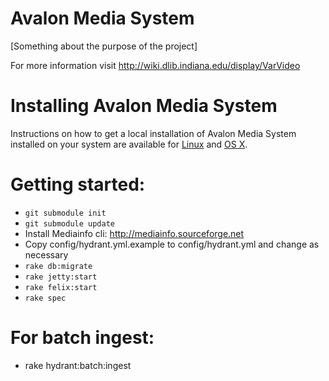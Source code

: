 # Avalon Media System
[Something about the purpose of the project]

For more information visit http://wiki.dlib.indiana.edu/display/VarVideo

# Installing Avalon Media System
Instructions on how to get a local installation of Avalon Media System installed on your system are available for [Linux](https://wiki.dlib.indiana.edu/display/VarVideo/Getting+Started+-+Linux) and [OS X](https://wiki.dlib.indiana.edu/display/VarVideo/Getting+Started+-+Mac).
# Getting started:

* ```git submodule init```
* ```git submodule update```
* Install Mediainfo cli: http://mediainfo.sourceforge.net
* Copy config/hydrant.yml.example to config/hydrant.yml and change as necessary
* ```rake db:migrate```
* ```rake jetty:start```
* ```rake felix:start```
* ```rake spec```

# For batch ingest:
* rake hydrant:batch:ingest